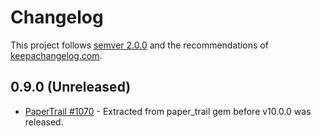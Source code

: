 # Changelog

This project follows [semver 2.0.0](http://semver.org/spec/v2.0.0.html) and the
recommendations of [keepachangelog.com](http://keepachangelog.com/).

## 0.9.0 (Unreleased)

- [PaperTrail #1070](https://github.com/paper-trail-gem/paper_trail/issues/1070) - Extracted from paper_trail gem before v10.0.0 was released.
